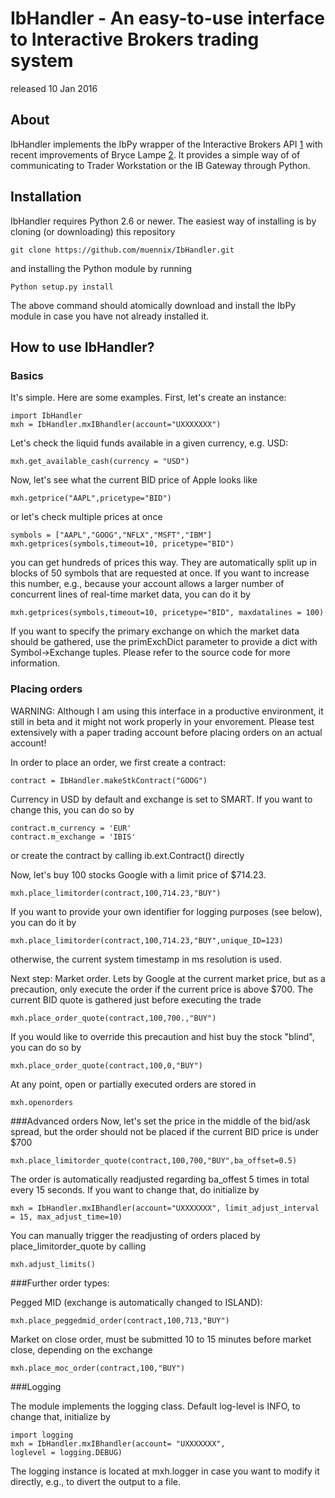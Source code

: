 IbHandler - An easy-to-use interface to Interactive Brokers trading system
==============================================================================
released 10 Jan 2016

About
------------------------------------------------------------------------------
IbHandler implements the IbPy wrapper of the Interactive Brokers API [1] with recent improvements of Bryce Lampe [2]. It provides a simple way of of communicating to Trader Workstation or the IB Gateway through Python.

Installation
------------------------------------------------------------------------------
IbHandler requires Python 2.6 or newer. The easiest way of installing is by cloning (or downloading) this repository 

	git clone https://github.com/muennix/IbHandler.git

and installing the Python module by running

	Python setup.py install

The above command should atomically download and install the IbPy module in case you  have not already installed it.


How to use IbHandler?
------------------------------------------------------------------------------
### Basics

It's simple. Here are some examples. First, let's create an instance:

	import IbHandler
	mxh = IbHandler.mxIBhandler(account="UXXXXXXX")
	
Let's check the liquid funds available in a given currency, e.g. USD:

	mxh.get_available_cash(currency = "USD")
	
Now, let's see what the current BID price of Apple looks like

	mxh.getprice("AAPL",pricetype="BID")
	
or let's check multiple prices at once

	symbols = ["AAPL","GOOG","NFLX","MSFT","IBM"]
	mxh.getprices(symbols,timeout=10, pricetype="BID")
	
you can get hundreds of prices this way. They are automatically split up in blocks of 50 symbols that are requested at once. If you want to increase this number, e.g., because your account allows a larger number of concurrent lines of real-time market data, you can do it by
	
	mxh.getprices(symbols,timeout=10, pricetype="BID", maxdatalines = 100)
	
If you want to specify the primary exchange on which the market data should be gathered, use the primExchDict parameter to provide a dict with Symbol->Exchange tuples. Please refer to the source code for more information.

### Placing orders
WARNING: Although I am using this interface in a productive environment, it still in beta and it might not work properly in your envorement. Please test extensively with a paper trading account before placing orders on an actual account!

In order to place an order, we first create a contract:

	contract = IbHandler.makeStkContract("GOOG")

Currency in USD by default and exchange is set to SMART. If you want to change this, you can do so by

	contract.m_currency = 'EUR'
	contract.m_exchange = 'IBIS'	

or create the contract by calling ib.ext.Contract() directly

Now, let's buy 100 stocks Google with a limit price of $714.23.

	mxh.place_limitorder(contract,100,714.23,"BUY")
	
If you want to provide your own identifier for logging purposes (see below), you can do it by

	mxh.place_limitorder(contract,100,714.23,"BUY",unique_ID=123)
	
otherwise, the current system timestamp in ms resolution is used.

Next step: Market order. Lets by Google at the current market price, but as a precaution, only execute the order if the current price is above $700. The current BID quote is gathered just before executing the trade

	mxh.place_order_quote(contract,100,700.,"BUY")
	
If you would like to override this precaution and hist buy the stock "blind", you can do so by 

	mxh.place_order_quote(contract,100,0,"BUY")

At any point, open or partially executed orders are stored in

	mxh.openorders

###Advanced orders
Now, let's set the price in the middle of the bid/ask spread, but the order should not be placed if the current BID price is under $700

	mxh.place_limitorder_quote(contract,100,700,"BUY",ba_offset=0.5)

The order is automatically readjusted regarding ba_offest 5 times in total every 15 seconds. If you want to change that, do initialize by

	mxh = IbHandler.mxIBhandler(account="UXXXXXXX", limit_adjust_interval = 15, max_adjust_time=10)

You can manually trigger the readjusting of orders placed by place_limitorder_quote by calling 

	mxh.adjust_limits()

###Further order types: 

Pegged MID (exchange is automatically changed to ISLAND):

	mxh.place_peggedmid_order(contract,100,713,"BUY")

Market on close order, must be submitted 10 to 15 minutes before market close, depending on the exchange
	
	mxh.place_moc_order(contract,100,"BUY")

###Logging

The module implements the logging class. Default log-level is INFO, to change that, initialize by 

	import logging
	mxh = IbHandler.mxIBhandler(account= "UXXXXXXX", 
	loglevel = logging.DEBUG)

The logging instance is located at mxh.logger in case you want to modify it directly, e.g., to divert the output to a file. 

[1]: https://code.google.com/p/ibpy/
[2]: https://github.com/blampe/IbPy